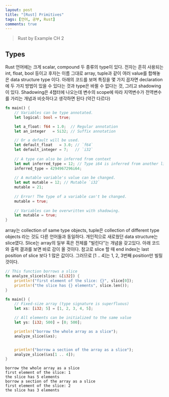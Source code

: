 ```yaml
---
layout: post
title: "[Rust] Primitives"
tags: [언어, 공부, Rust]
comments: true
---
```


> Rust by Example CH 2  

## Types  
Rust 언어에는 크게 scalar, compound 두 종류의 type이 있다. 전자는 흔히 사용되는 int, float, bool 등이고 후자는 이름 그대로 array, tuple과 같이 여러 value를 합해놓은 data structure type 이다. 아래의 코드를 보며 특징을 몇 가지 꼽자면 declaration에 두 가지 방법이 있을 수 있다는 것과 type은 바뀔 수 없다는 것, 그리고 shadowing이 있다. Shadowing은 4챕터에 나오는데 변수의 scope에 따라 지역변수가 전역변수를 가리는 개념과 비슷하다고 생각하면 된다 (약간 다르다)  

~~~rust
fn main() {
    // Variables can be type annotated.
    let logical: bool = true;

    let a_float: f64 = 1.0;  // Regular annotation
    let an_integer   = 5i32; // Suffix annotation

    // Or a default will be used.
    let default_float   = 3.0; // `f64`
    let default_integer = 7;   // `i32`
    
    // A type can also be inferred from context 
    let mut inferred_type = 12; // Type i64 is inferred from another line
    inferred_type = 4294967296i64;
    
    // A mutable variable's value can be changed.
    let mut mutable = 12; // Mutable `i32`
    mutable = 21;
    
    // Error! The type of a variable can't be changed.
    mutable = true;
    
    // Variables can be overwritten with shadowing.
    let mutable = true;
}
~~~

array는 collection of same type objects, tuple은 collection of different type objects 라는 것도 다른 언어들과 동일하다. 개인적으로 새로웠던 data structure는 slice였다. Slice는 array의 일부 혹은 전체를 "빌린다"는 개념을 갖고있다. 아래 코드와 출력 결과를 보면 바로 감이 올 것이다. 참고로 slice 할 때 end index는 last position of slice 보다 1 많은 값이다. 그러므로 [1 .. 4]는 1, 2, 3번째 position만 빌릴 것이다.

~~~rust
// This function borrows a slice
fn analyze_slice(slice: &[i32]) {
    println!("first element of the slice: {}", slice[0]);
    println!("the slice has {} elements", slice.len());
}

fn main() {
    // Fixed-size array (type signature is superfluous)
    let xs: [i32; 5] = [1, 2, 3, 4, 5];

    // All elements can be initialized to the same value
    let ys: [i32; 500] = [0; 500];

    println!("borrow the whole array as a slice");
    analyze_slice(&xs);


    println!("borrow a section of the array as a slice");
    analyze_slice(&xs[1 .. 4]);
}
~~~
~~~
borrow the whole array as a slice
first element of the slice: 1
the slice has 5 elements
borrow a section of the array as a slice
first element of the slice: 2
the slice has 3 elements
~~~
